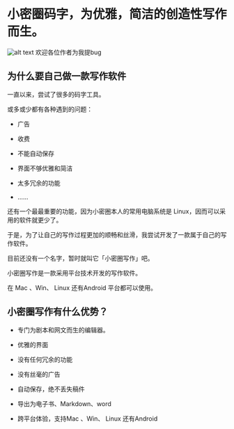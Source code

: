 # 小密圈码字，为优雅，简洁的创造性写作而生。

![alt text](https://s3.bmp.ovh/imgs/2021/11/0ac68db29370b739.jpg)
 欢迎各位作者为我提bug

## 为什么要自己做一款写作软件

一直以来，尝试了很多的码字工具。

或多或少都有各种遇到的问题：

- 广告

- 收费

- 不能自动保存

- 界面不够优雅和简洁

- 太多冗余的功能

- ……

还有一个最最重要的功能，因为小密圈本人的常用电脑系统是 Linux，因而可以采用的软件就更少了。

于是，为了让自己的写作过程更加的顺畅和丝滑，我尝试开发了一款属于自己的写作软件。

目前还没有一个名字，暂时就叫它「小密圈写作」吧。

小密圈写作是一款采用平台技术开发的写作软件。

在 Mac 、Win、 Linux 还有Android 平台都可以使用。

## 小密圈写作有什么优势？

- 专门为剧本和网文而生的编辑器。

- 优雅的界面

- 没有任何冗余的功能

- 没有丝毫的广告

- 自动保存，绝不丢失稿件

- 导出为电子书、Markdown、word

- 跨平台体验，支持Mac 、Win、 Linux 还有Android


    
